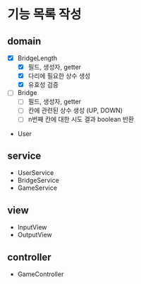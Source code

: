 # 기능 목록 작성

## domain
- [x] BridgeLength
    - [x] 필드, 생성자, getter
    - [x] 다리에 필요한 상수 생성
    - [x] 유효성 검증
- [ ] Bridge
    - [ ] 필드, 생성자, getter
    - [ ] 칸에 관련된 상수 생성 (UP, DOWN)
    - [ ] n번째 칸에 대한 시도 결과 boolean 반환
- User

## service
- UserService
- BridgeService
- GameService

## view
- InputView
- OutputView

## controller
- GameController